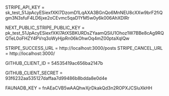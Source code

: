 STRIPE_API_KEY = sk_test_51JpAcyESiexfXKl7DzomD1LqAXA3BGnQo6MnNEU8cXXw9brF2fiQgm3N3sfuF4LD6jxe2oCEvmc5qaD1YM5w0y6k006AhXDIRr

NEXT_PUBLIC_STRIPE_PUBLIC_KEY = pk_test_51JpAcyESiexfXKl7AtXSBKURDsZYaamQSiU1Ohoz1W7BBe8cAg9RQQTeL0oFHZY4PVrq3oWyHjpRn06kOhwOq4mZ00ptaXqlQw

STRIPE_SUCCESS_URL = http://localhost:3000/posts
STRIPE_CANCEL_URL = http://localhost:3000/

GITHUB_CLIENT_ID = 54535419ac656ba2147b

GITHUB_CLIENT_SECRET = 93f6232aa535127daffaa7d99486b8bdda8e0d4e


FAUNADB_KEY = fnAEaCVB5wAAQhwXjrDkakQd3n2ROPXJCSluXkHH